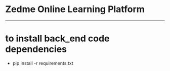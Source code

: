 Zedme Online Learning Platform
===================

- - - - 
# to install back_end code dependencies #

 * pip install -r requirements.txt	



